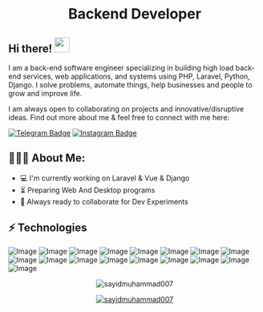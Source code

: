 <h1 align="center">Backend Developer</h1>

## Hi there! <img src="https://raw.githubusercontent.com/aemmadi/aemmadi/master/wave.gif" width="30px">

I am a back-end software engineer specializing in building high load back-end services, web applications, and systems using PHP, Laravel, Python, Django. I solve problems, automate things, help businesses and people to grow and improve life. </br>

I am always open to collaborating on projects and innovative/disruptive ideas. Find out more about me & feel free to connect with me here:

[![Telegram Badge](https://img.shields.io/badge/@sayidmuhammad_7174-2CA5E0?style=flat-square&logo=telegram&logoColor=white&link=https://t.me/sayidmuhammad_7174)](https://t.me/sayidmuhammad_7174) 
[![Instagram Badge](https://img.shields.io/badge/@sayidmuhammad_7174-FF0004?style=flat-square&logo=instagram&logoColor=white&link=https://www.instagram.com/sayidmuhammad_7174)](https://www.instagram.com/sayidmuhammad_7174)

  
<h2 align="left">👨🏻‍💻 About Me:</h2>

- :computer: I'm currently working on Laravel & Vue & Django
- :hourglass_flowing_sand:  Preparing Web And Desktop programs
- :rocket: Always ready to collaborate for Dev Experiments

## ⚡ Technologies

![Image](https://img.shields.io/badge/Laravel-FF2D20?style=for-the-badge&logo=laravel&logoColor=white)
![Image](https://img.shields.io/badge/php-777BB4?style=for-the-badge&logo=php&logoColor=white)
![Image](https://img.shields.io/badge/MySQL-005C84?style=for-the-badge&logo=mysql&logoColor=white)
![Image](https://img.shields.io/badge/JavaScript-323330?style=for-the-badge&logo=javascript&logoColor=F7DF1E)
![Image](https://img.shields.io/badge/Vue.js-35495E?style=for-the-badge&logo=vuedotjs&logoColor=4FC08D)
![Image](https://img.shields.io/badge/C%2B%2B-00599C?style=for-the-badge&logo=c%2B%2B&logoColor=white)
![Image](https://img.shields.io/badge/Python-FFD43B?style=for-the-badge&logo=python&logoColor=blue)
![Image](https://img.shields.io/badge/Bootstrap-563D7C?style=for-the-badge&logo=bootstrap&logoColor=white)
![Image](https://img.shields.io/badge/Django-092E20?style=for-the-badge&logo=django&logoColor=green)
![Image](https://img.shields.io/badge/django%20rest-ff1709?style=for-the-badge&logo=django&logoColor=white)
![Image](https://img.shields.io/badge/fastapi-109989?style=for-the-badge&logo=FASTAPI&logoColor=white)
![Image](https://img.shields.io/badge/Git-F05032?style=for-the-badge&logo=git&logoColor=white)
![Image](https://img.shields.io/badge/-HTML5-E34F26?style=for-the-badge&logo=html5&logoColor=white)
![Image](https://img.shields.io/badge/-CSS3-1572B6?style=for-the-badge&logo=css3)
![Image](https://img.shields.io/badge/-Bootstrap-563D7C?style=for-the-badge&logo=bootstrap)
![Image](https://img.shields.io/badge/Git-F05032?style=for-the-badge&logo=git&logoColor=white)
![Image](https://img.shields.io/badge/Figma-F24E1E?style=for-the-badge&logo=figma&logoColor=white)

<p align="center"> <img src="https://github-readme-stats.vercel.app/api?username=sayidmuhammad007&show_icons=true&theme=gotham" alt="sayidmuhammad007" />

<p align="center"> <a href="https://github.com/ryo-ma/github-profile-trophy"><img src="https://github-profile-trophy.vercel.app/?username=sayidmuhammad007&theme=onestar&row=1&margin-w=15&margin-h=15&no-bg=true" alt="sayidmuhammad007" /></a> </p>
